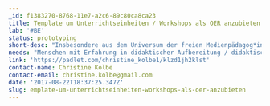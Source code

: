 ```yaml
---
_id: f1383270-8768-11e7-a2c6-89c80ca8ca23
title: Template um Unterrichtseinheiten / Workshops als OER anzubieten
lab: '#BE'
status: prototyping
short-desc: "Insbesondere aus dem Universum der freien Medienpädagog*innen gibt es bereits ein Vielzahl richtig guter Unterrichtsideen, Workshops und Projektkonzepte, im Feld Digitales Lernen. Auch der Wille ist da, dieses Wissen als OER zu publizieren. Oftmals fehlen jedoch Zeit + Mittel, um diesen Schritt zugehen. Aber auch das Knowhow für eine gute Aufbereitung der eigenen Konzepte, um wirkliche Nachnutzung zu initiieren ist zentral - die Publikation selbst muss didaktisch hochwertig sein: Neben den Materialien für die Lernenden muss auch die Anleitung für die Lernbegleiter gut strukturiert, ästhetischen ansprechend und praktischen Anforderungen in der Workshopsituation genügen.\r\nIch möchte eine Vorlage entwickeln, die ...\r\n... es Pädagog*innen ermöglicht, eigene Konzepte ohne großen Zeitaufwand als OER zupublizieren... es Pädagog*innen ermöglicht, Konzepte von anderen schnell zu adaptieren und in der eigenen Lerngruppe umzusetzen\r\n... durch ein ansprechendes Grafikdesign / Infodesign sowohl den Autor als auch den Nachnutzenden mobilisiert/ Lust macht auf Teilen und\r\n... die hohen Open Source Standards genügt, kommentierbar und remixbar ist. ... die sich gut handhaben lässt, auf Papierkarten, Fächern, als Bos, für Tablets oder Smartphone ... vor allem den Lernbegleitern begleitet!\r\nWas wird gesucht: - Grafik-Screen Designerin mit Lust am mitdenken + entwickeln - Pädagoinnen mit eigenem Vorhaben #DigitalesLernen - Menschen mit Erfahrung bei Erstellung von Lehrmaterialien\r\nFreue mich auf ein diverse Team!!! Würde das ein bisschen anleiten, um gut ins Prototyping herein und mit konkreten Ergebnisse wieder heraus zukommen :-) Wir können auch dezentral arbeiten uns zusammenschalten, kollaborative Tools ausprobieren und das alles"
needs: "Menschen mit Erfahrung in didaktischer Aufbereitung / didaktische Publikation\r\nGrafik-/Screendesign*in"
link: 'https://padlet.com/christine_kolbe1/klzd1jh2klst'
contact-name: Christine Kolbe
contact-email: christine.kolbe@gmail.com
date: '2017-08-22T18:37:25.347Z'
slug: emplate-um-unterrichtseinheiten-workshops-als-oer-anzubieten
---
```


